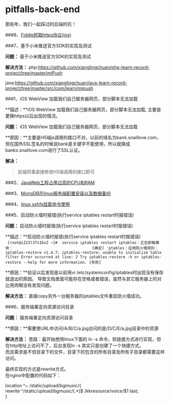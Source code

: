 # pitfalls-back-end
那些年，我们一起踩过的后端的坑！


###8、[Fiddle抓取https协议(ios)](http://blog.csdn.net/xianglingchuan/article/details/57122268)


###7、基于小米推送官方SDK的实现及测试

**问题：** 基于小米推送官方SDK的实现及测试

**解决方法：** 
</strong>php:</strong>https://github.com/xianglingchuan/php-learn-record-project/tree/master/miPush

</strong>java:</strong>https://github.com/xianglingchuan/java-learn-record-project/tree/master/src/com/learn/mipush



###1、iOS WebView 加载我们自己服务器网页，部分脚本无法加载

**描述：**iOS WebView 加载我们自己服务器网页，部分脚本无法加载, 主要是更换https以后出现的情况。   

**问题：** iOS WebView 加载我们自己服务器网页，部分脚本无法加载

**原因：**主要是H5端js调用的接口不对，以前的域名为bank.snaillove.com，但在国外SSL签名的时候说bank是关键字不能使用，所以就换成banks.snaillove.com进行了SSL认证。   

**解决：**   
>前端同事直接修改H5端调用的接口即可

###2、[JavaWeb工程占用过高的CPU和RAM](https://github.com/JauYang/pitfalls-back-end/blob/master/JauYang/JavaWeb%E5%B7%A5%E7%A8%8B%E5%8D%A0%E7%94%A8%E8%BF%87%E9%AB%98%E7%9A%84CPU%E5%92%8CRAM.md)

###3、[MongDB在linux服务端配置安装以及数据备份](https://github.com/xianglingchuan/pitfalls-back-end/blob/master/mongodb-install/mongodb%E5%9C%A8linux%E7%8E%AF%E5%A2%83%E4%B8%8B%E5%AE%89%E8%A3%85%E9%85%8D%E7%BD%AE.md)

###4、[linux sshfs挂载命令使用](https://github.com/xianglingchuan/pitfalls-back-end/blob/master/sshfs/sshfs%E6%8C%82%E8%BD%BD%E5%91%BD%E4%BB%A4%E4%BD%BF%E7%94%A8.md)

###5、启动防火墙时报错(执行service iptables restart时报错误)

**问题：** 启动防火墙时报错(执行service iptables restart时报错误)

**描述：**启动防火墙时报错(执行service iptables restart时报错误)   
` 
[root@iZ23l37x16xZ ~]#  service iptables restart
iptables：正在卸载模块：                                   [确定]
'ptables：应用防火墙规则：iptables-restore v1.4.7: iptables-restore: unable to initialize table filter
Error occurred at line: 2
Try iptables-restore -h or iptables-restore --help for more information. [失败]
`

**原因：**验证以后发现是以前用vi /etc/systemconfig/iptables时出现没有保存就退出的原因。
导致文档里面可能存在空格或者错误，虽然与其它服务器上的对比用肉眼没有发现问题。

**解决方法：** 直接copy另外一台服务器的iptables文件重启防火墙成功。



###6、服务端重定向资源访问目录

**问题：** 服务端重定向资源访问目录

**原因：**需要使URL中访问/A/B/C/a.jpg访问的是/D/C/E/a.jpg目录中的资源

**解决方法：** 
思路：最开始想用linux下面的 ln -s 命令，软链接方式进行实现，但在http地址上访问不了，后台发现ln -s 其实只是创建了一个快捷方式。<BR>
而且需求是不但目录下的文件，目录下的包含的所有目录及所有子目录都需要这样访问。<BR>

最终实现的方式是rewrite方式。<BR>
在nginx中配置的代码如下：<BR>

 location ^~ /static/upload/bgmusic/{<BR>
    rewrite ^/static/upload/bgmusic/(.*)$ /kkresource/voice/$1 last;<BR>
 }<BR>
